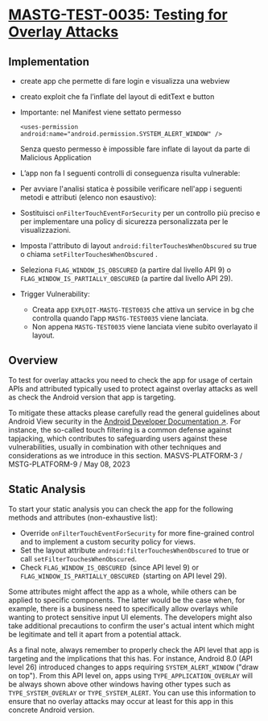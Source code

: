 # [MASTG-TEST-0035: Testing for Overlay Attacks](https://mas.owasp.org/MASTG/tests/android/MASVS-PLATFORM/MASTG-TEST-0035)

## Implementation

- create app che permette di fare login e visualizza una webview
- creato exploit che fa l’inflate del layout di editText e button
- Importante: nel Manifest viene settato permesso
    
    `<uses-permission android:name="android.permission.SYSTEM_ALERT_WINDOW" />`
    
    Senza questo permesso è impossible fare inflate di layout da parte di Malicious Application
    
- L’app non fa I seguenti controlli di conseguenza risulta vulnerable:
- Per avviare l'analisi statica è possibile verificare nell'app i seguenti metodi e attributi (elenco non esaustivo):
- Sostituisci `onFilterTouchEventForSecurity` per un controllo più preciso e per implementare una policy di sicurezza personalizzata per le visualizzazioni.
- Imposta l'attributo di layout `android:filterTouchesWhenObscured`  su true o chiama `setFilterTouchesWhenObscured` .
- Seleziona `FLAG_WINDOW_IS_OBSCURED`  (a partire dal livello API 9) o `FLAG_WINDOW_IS_PARTIALLY_OBSCURED`  (a partire dal livello API 29).

- Trigger Vulnerability:
    - Creata app `EXPLOIT-MASTG-TEST0035` che attiva un service in bg che controlla quando l’app `MASTG-TEST0035` viene lanciata.
    - Non appena `MASTG-TEST0035` viene lanciata viene subito overlayato il layout.
    
## Overview
To test for overlay attacks you need to check the app for usage of certain APIs and attributed typically used to protect against overlay attacks as well as check the Android version that app is targeting.

To mitigate these attacks please carefully read the general guidelines about Android View security in the [Android Developer Documentation ↗](https://developer.android.com/reference/android/view/View#security). For instance, the so-called touch filtering is a common defense against tapjacking, which contributes to safeguarding users against these vulnerabilities, usually in combination with other techniques and considerations as we introduce in this section.
MASVS-PLATFORM-3 / MSTG-PLATFORM-9 / May 08, 2023
## Static Analysis
To start your static analysis you can check the app for the following methods and attributes (non-exhaustive list):

- Override `onFilterTouchEventForSecurity`  for more fine-grained control and to implement a custom security policy for views.
- Set the layout attribute `android:filterTouchesWhenObscured`  to true or call `setFilterTouchesWhenObscured`.
- Check `FLAG_WINDOW_IS_OBSCURED `(since API level 9) or `FLAG_WINDOW_IS_PARTIALLY_OBSCURED `(starting on API level 29).

Some attributes might affect the app as a whole, while others can be applied to specific components. The latter would be the case when, for example, there is a business need to specifically allow overlays while wanting to protect sensitive input UI elements. The developers might also take additional precautions to confirm the user's actual intent which might be legitimate and tell it apart from a potential attack.

As a final note, always remember to properly check the API level that app is targeting and the implications that this has. For instance, Android 8.0 (API level 26) introduced changes to apps requiring `SYSTEM_ALERT_WINDOW` ("draw on top"). From this API level on, apps using `TYPE_APPLICATION_OVERLAY` will be always shown above other windows  having other types such as `TYPE_SYSTEM_OVERLAY` or `TYPE_SYSTEM_ALERT`. You can use this information to ensure that no overlay attacks may occur at least for this app in this concrete Android version.
